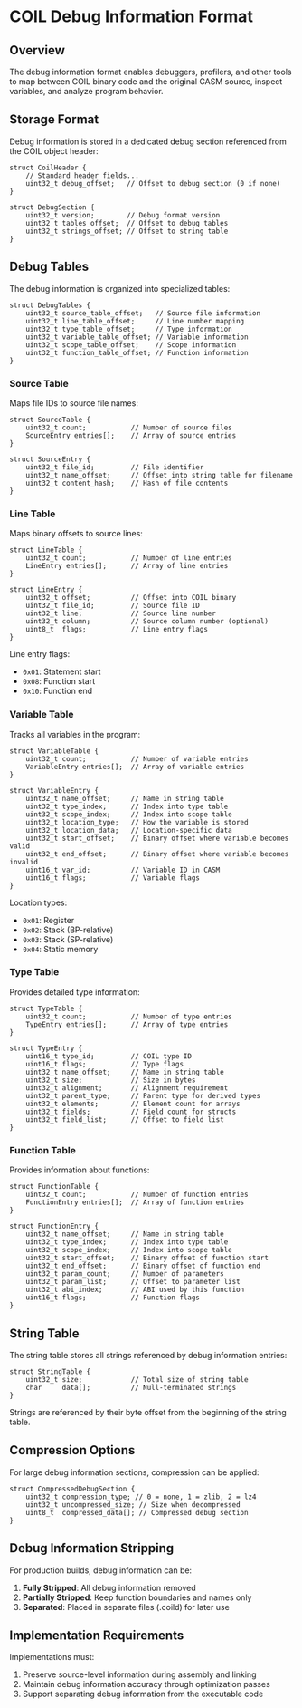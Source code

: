 # COIL Debug Information Format

## Overview
The debug information format enables debuggers, profilers, and other tools to map between COIL binary code and the original CASM source, inspect variables, and analyze program behavior.

## Storage Format
Debug information is stored in a dedicated debug section referenced from the COIL object header:

```
struct CoilHeader {
    // Standard header fields...
    uint32_t debug_offset;   // Offset to debug section (0 if none)
}

struct DebugSection {
    uint32_t version;        // Debug format version
    uint32_t tables_offset;  // Offset to debug tables
    uint32_t strings_offset; // Offset to string table
}
```

## Debug Tables
The debug information is organized into specialized tables:

```
struct DebugTables {
    uint32_t source_table_offset;   // Source file information
    uint32_t line_table_offset;     // Line number mapping
    uint32_t type_table_offset;     // Type information
    uint32_t variable_table_offset; // Variable information
    uint32_t scope_table_offset;    // Scope information
    uint32_t function_table_offset; // Function information
}
```

### Source Table
Maps file IDs to source file names:

```
struct SourceTable {
    uint32_t count;           // Number of source files
    SourceEntry entries[];    // Array of source entries
}

struct SourceEntry {
    uint32_t file_id;         // File identifier
    uint32_t name_offset;     // Offset into string table for filename
    uint32_t content_hash;    // Hash of file contents
}
```

### Line Table
Maps binary offsets to source lines:

```
struct LineTable {
    uint32_t count;           // Number of line entries
    LineEntry entries[];      // Array of line entries
}

struct LineEntry {
    uint32_t offset;          // Offset into COIL binary
    uint32_t file_id;         // Source file ID
    uint32_t line;            // Source line number
    uint32_t column;          // Source column number (optional)
    uint8_t  flags;           // Line entry flags
}
```

Line entry flags:
- `0x01`: Statement start
- `0x08`: Function start
- `0x10`: Function end

### Variable Table
Tracks all variables in the program:

```
struct VariableTable {
    uint32_t count;           // Number of variable entries
    VariableEntry entries[];  // Array of variable entries
}

struct VariableEntry {
    uint32_t name_offset;     // Name in string table
    uint32_t type_index;      // Index into type table
    uint32_t scope_index;     // Index into scope table
    uint32_t location_type;   // How the variable is stored
    uint32_t location_data;   // Location-specific data
    uint32_t start_offset;    // Binary offset where variable becomes valid
    uint32_t end_offset;      // Binary offset where variable becomes invalid
    uint16_t var_id;          // Variable ID in CASM
    uint16_t flags;           // Variable flags
}
```

Location types:
- `0x01`: Register
- `0x02`: Stack (BP-relative)
- `0x03`: Stack (SP-relative)
- `0x04`: Static memory

### Type Table
Provides detailed type information:

```
struct TypeTable {
    uint32_t count;           // Number of type entries
    TypeEntry entries[];      // Array of type entries
}

struct TypeEntry {
    uint16_t type_id;         // COIL type ID
    uint16_t flags;           // Type flags
    uint32_t name_offset;     // Name in string table
    uint32_t size;            // Size in bytes
    uint32_t alignment;       // Alignment requirement
    uint32_t parent_type;     // Parent type for derived types
    uint32_t elements;        // Element count for arrays
    uint32_t fields;          // Field count for structs
    uint32_t field_list;      // Offset to field list
}
```

### Function Table
Provides information about functions:

```
struct FunctionTable {
    uint32_t count;           // Number of function entries
    FunctionEntry entries[];  // Array of function entries
}

struct FunctionEntry {
    uint32_t name_offset;     // Name in string table
    uint32_t type_index;      // Index into type table
    uint32_t scope_index;     // Index into scope table
    uint32_t start_offset;    // Binary offset of function start
    uint32_t end_offset;      // Binary offset of function end
    uint32_t param_count;     // Number of parameters
    uint32_t param_list;      // Offset to parameter list
    uint32_t abi_index;       // ABI used by this function
    uint16_t flags;           // Function flags
}
```

## String Table
The string table stores all strings referenced by debug information entries:

```
struct StringTable {
    uint32_t size;            // Total size of string table
    char     data[];          // Null-terminated strings
}
```

Strings are referenced by their byte offset from the beginning of the string table.

## Compression Options
For large debug information sections, compression can be applied:

```
struct CompressedDebugSection {
    uint32_t compression_type; // 0 = none, 1 = zlib, 2 = lz4
    uint32_t uncompressed_size; // Size when decompressed
    uint8_t  compressed_data[]; // Compressed debug section
}
```

## Debug Information Stripping
For production builds, debug information can be:
1. **Fully Stripped**: All debug information removed
2. **Partially Stripped**: Keep function boundaries and names only
3. **Separated**: Placed in separate files (.coild) for later use

## Implementation Requirements
Implementations must:
1. Preserve source-level information during assembly and linking
2. Maintain debug information accuracy through optimization passes
3. Support separating debug information from the executable code